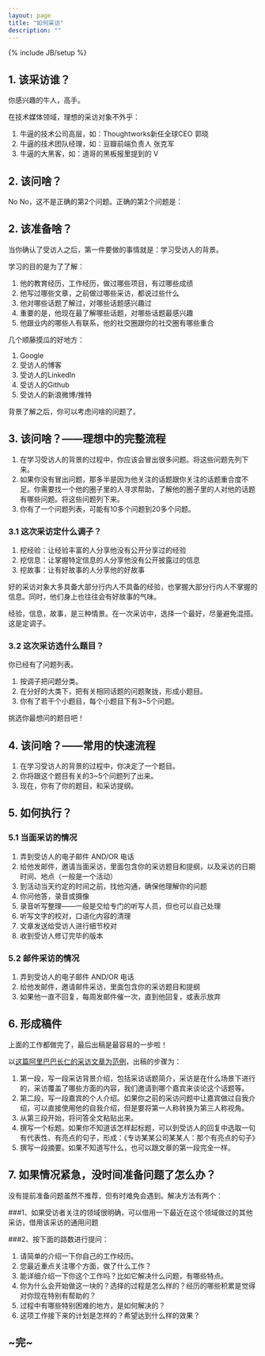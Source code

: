 ```yaml
---
layout: page
title: "如何采访"
description: ""
---
```

{% include JB/setup %}

## 1. 该采访谁？

你感兴趣的牛人，高手。

在技术媒体领域，理想的采访对象不外乎：

1. 牛逼的技术公司高层，如：Thoughtworks新任全球CEO 郭晓
2. 牛逼的技术团队经理，如：豆瓣前端负责人 张克军
3. 牛逼的大黑客，如：道哥的黑板报里提到的 V

## 2. 该问啥？

No No，这不是正确的第2个问题。正确的第2个问题是：

## 2. 该准备啥？

当你确认了受访人之后，第一件要做的事情就是：学习受访人的背景。

学习的目的是为了了解：

1. 他的教育经历，工作经历，做过哪些项目，有过哪些成绩
2. 他写过哪些文章，之前做过哪些采访，都说过些什么
3. 他对哪些话题了解过，对哪些话题感兴趣过
4. 重要的是，他现在最了解哪些话题，对哪些话题最感兴趣
5. 他跟业内的哪些人有联系，他的社交圈跟你的社交圈有哪些重合

几个顺藤摸瓜的好地方：

1. Google
4. 受访人的博客
2. 受访人的LinkedIn
3. 受访人的Github
3. 受访人的新浪微博/推特

背景了解之后，你可以考虑问啥的问题了。

## 3. 该问啥？——理想中的完整流程

1. 在学习受访人的背景的过程中，你应该会冒出很多问题。将这些问题先列下来。
2. 如果你没有冒出问题，那多半是因为他关注的话题跟你关注的话题重合度不足。你需要找一个他的圈子里的人寻求帮助，了解他的圈子里的人对他的话题有哪些问题。将这些问题列下来。
3. 你有了一个问题列表，可能有10多个问题到20多个问题。

### 3.1 这次采访定什么调子？

1. 挖经验：让经验丰富的人分享他没有公开分享过的经验
2. 挖信息：让掌握特定信息的人分享他没有公开披露过的信息
3. 挖故事：让有好故事的人分享他的好故事

好的采访对象大多具备大部分行内人不具备的经验，也掌握大部分行内人不掌握的信息。同时，他们身上也往往会有好故事的气味。

经验，信息，故事，是三种情景。在一次采访中，选择一个最好，尽量避免混搭。这是定调子。

### 3.2 这次采访选什么题目？

你已经有了问题列表。

1. 按调子把问题分类。
2. 在分好的大类下，把有关相同话题的问题聚拢，形成小题目。
3. 你有了若干个小题目，每个小题目下有3~5个问题。

挑选你最想问的题目吧！

## 4. 该问啥？——常用的快速流程

1. 在学习受访人的背景的过程中，你决定了一个题目。
2. 你将跟这个题目有关的3~5个问题列了出来。
3. 现在，你有了你的题目，和采访提纲。

## 5. 如何执行？

### 5.1 当面采访的情况

1. 弄到受访人的电子邮件 AND/OR 电话
2. 给他发邮件，邀请当面采访，里面包含你的采访题目和提纲，以及采访的日期时间、地点（一般是一个活动）
3. 到活动当天约定的时间之前，找他沟通，确保他理解你的问题
4. 你问他答，录音或摄像
5. 录音听写整理——一般是交给专门的听写人员，但也可以自己处理
6. 听写文字的校对，口语化内容的清理
7. 文章发送给受访人进行细节校对
8. 收到受访人修订完毕的版本

### 5.2 邮件采访的情况

1. 弄到受访人的电子邮件 AND/OR 电话
2. 给他发邮件，邀请邮件采访，里面包含你的采访题目和提纲
3. 如果他一直不回复，每周发邮件催一次，直到他回复，或表示放弃

## 6. 形成稿件

上面的工作都做完了，最后出稿是最容易的一步啦！

以[这篇阿里巴巴长仁的采访文章为范例](http://www.infoq.com/cn/news/2013/08/moving-to-system-wide-profiling)，出稿的步骤为：

1. 第一段，写一段采访背景介绍，包括采访话题简介，采访是在什么场景下进行的，采访覆盖了哪些方面的内容，我们邀请到哪个嘉宾来谈论这个话题等。
2. 第二段，写一段嘉宾的个人介绍。如果你之前的采访问题中让嘉宾做过自我介绍，可以直接使用他的自我介绍，但是要将第一人称转换为第三人称视角。
3. 从第三段开始，将问答全文粘贴出来。
4. 撰写一个标题。如果你不知道该怎样起标题，可以到受访人的回复中选取一句有代表性、有亮点的句子，形成：《专访某某公司某某人：那个有亮点的句子》
5. 撰写一段摘要。如果不知道写什么，也可以跟文章的第一段完全一样。

## 7. 如果情况紧急，没时间准备问题了怎么办？

没有提前准备问题虽然不推荐，但有时难免会遇到。解决方法有两个：

###1、如果受访者关注的领域很明确，可以借用一下最近在这个领域做过的其他采访，借用该采访的通用问题

###2、按下面的路数进行提问：

1. 请简单的介绍一下你自己的工作经历。
2. 您最近重点关注哪个方面，做了什么工作？
3. 能详细介绍一下你这个工作吗？比如它解决什么问题，有哪些特点。
4. 你为什么会开始做这一块的？选择的过程是怎么样的？经历的哪些积累是觉得对你现在特别有帮助的？
5. 过程中有哪些特别困难的地方，是如何解决的？
5. 这项工作接下来的计划是怎样的？希望达到什么样的效果？

## ~完~